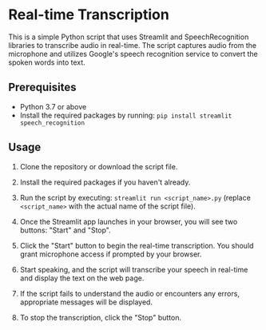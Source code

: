 # Real-time Transcription

This is a simple Python script that uses Streamlit and SpeechRecognition libraries to transcribe audio in real-time. The script captures audio from the microphone and utilizes Google's speech recognition service to convert the spoken words into text.

## Prerequisites

- Python 3.7 or above
- Install the required packages by running: `pip install streamlit speech_recognition`

## Usage

1. Clone the repository or download the script file.

2. Install the required packages if you haven't already.

3. Run the script by executing: `streamlit run <script_name>.py` (replace `<script_name>` with the actual name of the script file).

4. Once the Streamlit app launches in your browser, you will see two buttons: "Start" and "Stop".

5. Click the "Start" button to begin the real-time transcription. You should grant microphone access if prompted by your browser.

6. Start speaking, and the script will transcribe your speech in real-time and display the text on the web page.

7. If the script fails to understand the audio or encounters any errors, appropriate messages will be displayed.

8. To stop the transcription, click the "Stop" button.

